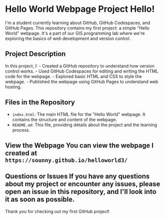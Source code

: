 # Hello World Webpage Project Hello! 

I'm a student currently learning about GitHub, GitHub Codespaces, and GitHub Pages. This repository contains my first project: a simple "Hello World" webpage. It's a part of our GIS programming lab where we're exploring the basics of web development and version control. 

## Project Description 

In this project, I: - Created a GitHub repository to understand how version control works. - Used GitHub Codespaces for editing and writing the HTML code for the webpage. - Explored basic HTML and CSS to style the webpage. - Published the webpage using GitHub Pages to understand web hosting. 

## Files in the Repository 

- `index.html`: The main HTML file for the "Hello World" webpage. It contains the structure and content of the webpage. 
- `README.md`: This file, providing details about the project and the learning process. 

## View the Webpage You can view the webpage I created at `https://sounny.github.io/helloworld3/`

## Questions or Issues If you have any questions about my project or encounter any issues, please open an issue in this repository, and I'll look into it as soon as possible. 

Thank you for checking out my first GitHub project!
